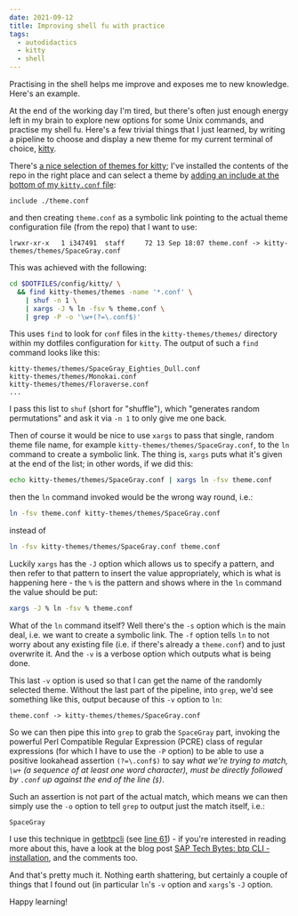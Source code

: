 ```yaml
---
date: 2021-09-12
title: Improving shell fu with practice
tags:
  - autodidactics
  - kitty
  - shell
---
```

Practising in the shell helps me improve and exposes me to new knowledge. Here's an example.
<!--excerpt-->

At the end of the working day I'm tired, but there's often just enough energy left in my brain to explore new options for some Unix commands, and practise my shell fu. Here's a few trivial things that I just learned, by writing a pipeline to choose and display a new theme for my current terminal of choice, [kitty](https://sw.kovidgoyal.net/kitty/).

There's [a nice selection of themes for kitty](https://github.com/dexpota/kitty-themes); I've installed the contents of the repo in the right place and can select a theme by [adding an include at the bottom of my `kitty.conf` file](https://github.com/qmacro/dotfiles/blob/ba940b5b70b069010e18d22d8d88da01acaf9048/config/kitty/kitty.conf#L1287):

```
include ./theme.conf
```

and then creating `theme.conf` as a symbolic link pointing to the actual theme configuration file (from the repo) that I want to use:

```
lrwxr-xr-x   1 i347491  staff     72 13 Sep 18:07 theme.conf -> kitty-themes/themes/SpaceGray.conf
```

This was achieved with the following:

```bash
cd $DOTFILES/config/kitty/ \
  && find kitty-themes/themes -name '*.conf' \
    | shuf -n 1 \
    | xargs -J % ln -fsv % theme.conf \
    | grep -P -o '\w+(?=\.conf$)'
```

This uses `find` to look for `conf` files in the `kitty-themes/themes/` directory within my dotfiles configuration for `kitty`. The output of such a `find` command looks like this:

```
kitty-themes/themes/SpaceGray_Eighties_Dull.conf
kitty-themes/themes/Monokai.conf
kitty-themes/themes/Floraverse.conf
...
```

I pass this list to `shuf` (short for "shuffle"), which "generates random permutations" and ask it via `-n 1` to only give me one back.

Then of course it would be nice to use `xargs` to pass that single, random theme file name, for example `kitty-themes/themes/SpaceGray.conf`, to the `ln` command to create a symbolic link. The thing is, `xargs` puts what it's given at the end of the list; in other words, if we did this:

```bash
echo kitty-themes/themes/SpaceGray.conf | xargs ln -fsv theme.conf
```

then the `ln` command invoked would be the wrong way round, i.e.:

```bash
ln -fsv theme.conf kitty-themes/themes/SpaceGray.conf
```

instead of

```bash
ln -fsv kitty-themes/themes/SpaceGray.conf theme.conf
```

Luckily `xargs` has the `-J` option which allows us to specify a pattern, and then refer to that pattern to insert the value appropriately, which is what is happening here - the `%` is the pattern and shows where in the `ln` command the value should be put:


```bash
xargs -J % ln -fsv % theme.conf
```

What of the `ln` command itself? Well there's the `-s` option which is the main deal, i.e. we want to create a symbolic link. The `-f` option tells `ln` to not worry about any existing file (i.e. if there's already a `theme.conf`) and to just overwrite it. And the `-v` is a verbose option which outputs what is being done.

This last `-v` option is used so that I can get the name of the randomly selected theme. Without the last part of the pipeline, into `grep`, we'd see something like this, output because of this `-v` option to `ln`:

```
theme.conf -> kitty-themes/themes/SpaceGray.conf
```

So we can then pipe this into `grep` to grab the `SpaceGray` part, invoking the powerful Perl Compatible Regular Expression (PCRE) class of regular expressions (for which I have to use the `-P` option) to be able to use a positive lookahead assertion `(?=\.conf$)` to say _what we're trying to match, `\w+` (a sequence of at least one word character), must be directly followed by `.conf` up against the end of the line (`$`)_.

Such an assertion is not part of the actual match, which means we can then simply use the `-o` option to tell `grep` to output just the match itself, i.e.:

```
SpaceGray
```

I use this technique in [getbtpcli](https://github.com/SAP-samples/sap-tech-bytes/blob/8cbc01e51a8adcc6051fe9c6800c91a4093f1af9/getbtpcli) (see [line 61](https://github.com/SAP-samples/sap-tech-bytes/blob/8cbc01e51a8adcc6051fe9c6800c91a4093f1af9/getbtpcli#L61)) - if you're interested in reading more about this, have a look at the blog post [SAP Tech Bytes: btp CLI - installation](https://blogs.sap.com/2021/09/01/sap-tech-bytes-btp-cli-installation/), and the comments too.

And that's pretty much it. Nothing earth shattering, but certainly a couple of things that I found out (in particular `ln`'s `-v` option and `xargs`'s `-J` option.

Happy learning!
